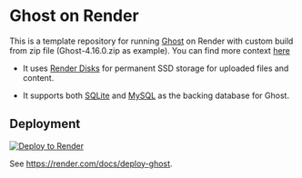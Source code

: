 # Ghost on Render

This is a template repository for running [Ghost](https://ghost.org) on Render with custom build from zip file (Ghost-4.16.0.zip as example). You can find more context [here](https://community.render.com/t/deploying-a-custom-ghost-build-on-render/2504/2) 

* It uses [Render Disks](https://render.com/docs/disks) for permanent SSD storage for uploaded files and content.

* It supports both [SQLite](https://www.sqlite.org/index.html) and [MySQL](https://render.com/docs/deploy-mysql) as the backing database for Ghost.

## Deployment

[![Deploy to Render](https://render.com/images/deploy-to-render-button.svg)](https://render.com/deploy)

See https://render.com/docs/deploy-ghost.
